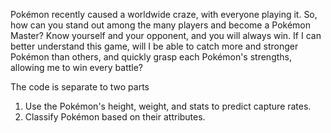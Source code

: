 Pokémon recently caused a worldwide craze, with everyone playing it. So, how can you stand out among the many players and become a Pokémon Master? Know yourself and your opponent, and you will always win. If I can better understand this game, will I be able to catch more and stronger Pokémon than others, and quickly grasp each Pokémon's strengths, allowing me to win every battle?

The code is separate to two parts
1. Use the Pokémon's height, weight, and stats to predict capture rates.
2. Classify Pokémon based on their attributes.
